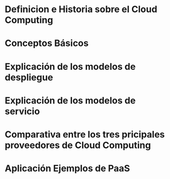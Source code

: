 # Definicion e Historia sobre el Cloud Computing
  
# Conceptos Básicos
 
# Explicación de los modelos de despliegue

# Explicación de los modelos de servicio

# Comparativa entre los tres pricipales proveedores de Cloud Computing

# Aplicación Ejemplos de PaaS

